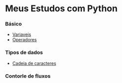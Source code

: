 # Meus Estudos com Python

### Básico
+ [Variaveis](variaveis.md)
+ [Operadores](operadores.md)

### Tipos de dados
+ [Cadeia de caracteres](strings.md)

### Contorle de fluxos

